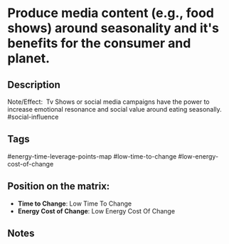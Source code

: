 # Produce media content (e.g., food shows) around seasonality and it's benefits for the consumer and planet.

## Description
Note/Effect:  Tv Shows or social media campaigns have the power to increase emotional resonance and social value around eating seasonally.   #social-influence

## Tags
#energy-time-leverage-points-map #low-time-to-change #low-energy-cost-of-change

## Position on the matrix:
- **Time to Change**: Low Time To Change
- **Energy Cost of Change**: Low Energy Cost Of Change

## Notes
<!-- Add your notes here -->
